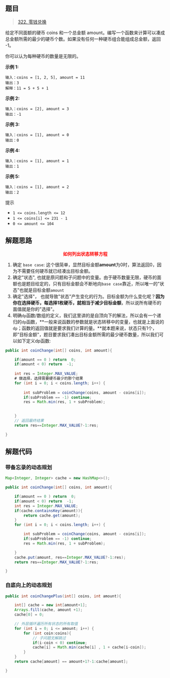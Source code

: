 ## 题目

> [322. 零钱兑换](https://leetcode-cn.com/problems/coin-change/)

给定不同面额的硬币 coins 和一个总金额 amount。编写一个函数来计算可以凑成总金额所需的最少的硬币个数。如果没有任何一种硬币组合能组成总金额，返回 -1。

你可以认为每种硬币的数量是无限的。

 **示例 1:**

```text
输入：coins = [1, 2, 5], amount = 11
输出：3 
解释：11 = 5 + 5 + 1
```

**示例 2:**

```text
输入：coins = [2], amount = 3
输出：-1
```

**示例 3:**

```text
输入：coins = [1], amount = 0
输出：0
```

**示例 4:**

```text
输入：coins = [1], amount = 1
输出：1
```

**示例 5:**

```text
输入：coins = [1], amount = 2
输出：2
```

提示

- `1 <= coins.length <= 12`
- `1 <= coins[i] <= 231 - 1`
- `0 <= amount <= 104`

## 解题思路

<div><center><strong><span style="color:red">如何列出状态转移方程</span></strong></center></div>

1. 确定 `base case`: 这个很简单，显然目标金额**amount**为0时，算法返回0，因为不需要任何硬币就已经凑出目标金额。
2. 确定"状态",  也就是原问题和子问题中的变量。由于硬币数量无限，硬币的面额也是题目给定的，只有目标金额会不断地向`base case`靠近，所以唯一的"状态"也就是目标金额`amount`
3. 确定"选择"， 也就导致"状态"产生变化的行为。目标金额为什么变化呢？**因为你在选择硬币，每选择1枚硬币，就相当于减少目标金额**，所以说所有硬币的面值就是你的"选择"。
4. 明确`dp`函数/数组的定义，我们这里讲的是自顶向下的解法，所以会有一个递归的`dp`函数，**一般来说函数的参数就是状态转移中的变量，也就是上面说的`dp`；函数的返回值就是要求我们计算的量。**就本题来说，状态只有1个，即"目标金额"，题目要求我们凑出目标金额所需的最少硬币数量，所以我们可以如下定义dp函数:

```java
public int coinChange(int[] coins, int amount){

    if(amount == 0 ) return  0;
    if(amount < 0) return  -1;
    
    int res = Integer.MAX_VALUE;
    # 做选择，选择需要硬币最少的那个结果
    for (int i = 0; i < coins.length; i++) {
        
        int subProblem = coinChange(coins, amount - coins[i]);
        if(subProblem == -1) continue;
        res = Math.min(res, 1 + subProblem);
        

    }
    // 返回最终结果
    return res==Integer.MAX_VALUE?-1:res;

}
```

## 解题代码

### 带备忘录的动态规划

```java
Map<Integer, Integer> cache = new HashMap<>();

public int coinChange(int[] coins, int amount){

    if(amount == 0 ) return  0;
    if(amount < 0) return  -1;
    int res = Integer.MAX_VALUE;
    if(cache.containsKey(amount)){
        return cache.get(amount);
    }
    for (int i = 0; i < coins.length; i++) {

        int subProblem = coinChange(coins, amount - coins[i]);
        if(subProblem == -1) continue;
        res = Math.min(res, 1 + subProblem);

    }
    cache.put(amount, res==Integer.MAX_VALUE?-1:res);
    return res==Integer.MAX_VALUE?-1:res;

}
```

### 自底向上的动态规划

```java
public int coinChangePlus(int[] coins, int amount){

    int[] cache = new int[amount+1];
    Arrays.fill(cache, amount +1);
    cache[0] = 0;

    // 外层循环遍历所有状态的所有取值
    for (int i = 0; i <= amount; i++) {
        for (int coin:coins){
            // 子问题无解跳过
            if(i-coin < 0) continue;
            cache[i] = Math.min(cache[i] , 1 + cache[i-coin]);
        }
    }
    return cache[amount] == amount+1?-1:cache[amount];

}
```

